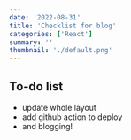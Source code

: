 ```yaml
---
date: '2022-08-31'
title: 'Checklist for blog'
categories: ['React']
summary: ''
thumbnail: './default.png'
---
```


## To-do list
- update whole layout
- add github action to deploy
- and blogging!